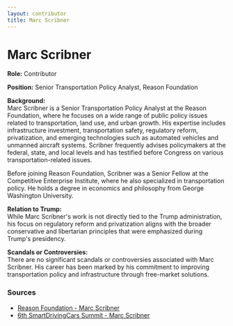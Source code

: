 ```yaml
---
layout: contributor  
title: Marc Scribner
---
```


# Marc Scribner

**Role:** Contributor

**Position:** Senior Transportation Policy Analyst, Reason Foundation

**Background:**  
Marc Scribner is a Senior Transportation Policy Analyst at the Reason Foundation, where he focuses on a wide range of public policy issues related to transportation, land use, and urban growth. His expertise includes infrastructure investment, transportation safety, regulatory reform, privatization, and emerging technologies such as automated vehicles and unmanned aircraft systems. Scribner frequently advises policymakers at the federal, state, and local levels and has testified before Congress on various transportation-related issues.

Before joining Reason Foundation, Scribner was a Senior Fellow at the Competitive Enterprise Institute, where he also specialized in transportation policy. He holds a degree in economics and philosophy from George Washington University.

**Relation to Trump:**  
While Marc Scribner's work is not directly tied to the Trump administration, his focus on regulatory reform and privatization aligns with the broader conservative and libertarian principles that were emphasized during Trump's presidency.

**Scandals or Controversies:**  
There are no significant scandals or controversies associated with Marc Scribner. His career has been marked by his commitment to improving transportation policy and infrastructure through free-market solutions.

### Sources
- [Reason Foundation - Marc Scribner](https://reason.org/author/marc-scribner/)
- [6th SmartDrivingCars Summit - Marc Scribner](https://summit.princeton.edu/speakers/marc-scribner)
